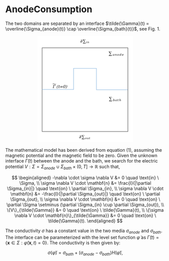 # AnodeConsumption

The two domains are separated by an interface $\tilde{\Gamma}(t) = \overline{\Sigma_{anode}(t)} \cap \overline{\Sigma_{bath}(t)}$, see Fig. 1.

<p align="center">
  <img src="Figures/geometry_anode.png" alt="Geometry of the simplified problem." width="300"/>
</p>

The mathematical model has been derived from equation (1), assuming the magnetic potential and the magnetic field to be zero. Given the unknown interface $\tilde{\Gamma}(t)$ between the anode and the bath, we search for the electric potential $V: \Sigma=\Sigma_{anode} \cup \Sigma_{bath} \times (0, T] \to \mathbb{R}$ such that,

$$
\begin{aligned}
    -\nabla \cdot \sigma \nabla V &= 0 \quad \text{in} \ \Sigma, \\
    \sigma \nabla V \cdot \mathbf{n} &= \frac{I}{|\partial \Sigma_{in}|} \quad \text{on} \ \partial \Sigma_{in}, \\
    \sigma \nabla V \cdot \mathbf{n} &= -\frac{I}{|\partial \Sigma_{out}|} \quad \text{on} \ \partial \Sigma_{out}, \\
    \sigma \nabla V \cdot \mathbf{n} &= 0 \quad \text{on} \ \partial \Sigma \setminus (\partial \Sigma_{in} \cup \partial \Sigma_{out}), \\
    \{V\}_{\tilde{\Gamma}} &= 0 \quad \text{on} \ \tilde{\Gamma}(t), \\
    \{\sigma \nabla V \cdot \mathbf{n}\}_{\tilde{\Gamma}} &= 0 \quad \text{on} \ \tilde{\Gamma}(t).
\end{aligned}
$$

The conductivity $\sigma$ has a constant value in the two media $\sigma_{anode}$ and $\sigma_{bath}$. The interface can be parameterized with the level set function $\tilde{\varphi}$ as $\tilde{\Gamma}(t) = \{\mathbf{x} \in \Sigma : \tilde{\varphi}(\mathbf{x}, t) = 0\}$. The conductivity is then given by:

```math
\sigma(\tilde{\varphi}) = \sigma_{bath} + (\sigma_{anode} - \sigma_{bath}) H(\tilde{\varphi}),


